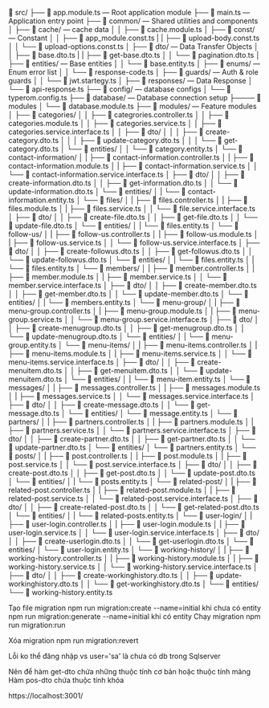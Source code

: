 📁 src/
├── 📄 app.module.ts — Root application module
├── 📄 main.ts — Application entry point
├── 📁 common/ — Shared utilities and components
│ ├── 📁 cache/ — cache data
│ │ ├── 📄 cache.module.ts
│ ├── 📁 const/ — Constant
│ │ ├── 📄 app_module.const.ts
| | ├── 📄 upload-body.const.ts
│ │ └── 📄 upload-options.const.ts
│ ├── 📁 dto/ — Data Transfer Objects
│ │ ├── 📄 base.dto.ts
| | ├── 📄 get-base.dto.ts
│ │ └── 📄 pagination.dto.ts
│ ├── 📁 entities/ — Base entities
│ │ └── 📄 base.entity.ts
│ ├── 📁 enums/ — Enum error list
│ │ └── 📄 response-code.ts
│ ├── 📁 guards/ — Auth & role guards
│ │ └── 📄 jwt.startegy.ts
│ ├── 📁 responses/ — Data Response
│   └── 📄 api-response.ts
├── 📁 config/ — database configs 
│ └── 📄 typerom.config.ts
├── 📁 database/ — Database connection setup
├──── 📁 modules
│ └── 📄 database.module.ts
├── 📁 modules/ — Feature modules
│ ├── 📁 categories/ 
│ │ ├── 📄 categrories.controller.ts
│ │ ├── 📄 categories.module.ts
│ │ ├── 📄 categories.service.ts
│ │ ├── 📄 categories.service.interface.ts
│ │ ├── 📁 dto/
│ │ │ ├── 📄 create-category.dto.ts
│ │ │ ├── 📄 update-category.dto.ts
│ │ │ └── 📄 get-category.dto.ts
│ └── 📁 entities/
│ │ └── 📄 category.entity.ts
│ └── 📁 contact-information/ 
│ | ├── 📄 contact-information.controller.ts
│ | ├── 📄 contact-information.module.ts
│ | ├── 📄 contact-information.service.ts
│ │ └── 📄 contact-information.service.interface.ts
│ ├── 📁 dto/
│ │ ├── 📄 create-information.dto.ts
│ │ ├── 📄 get-information.dto.ts
│ │ └── 📄 update-information.dto.ts
│ └── 📁 entities/
│ | └── 📄 contact-information.entity.ts
│ └── 📁 files/ 
│ | ├── 📄 files.controller.ts
│ | ├── 📄 files.module.ts
│ | ├── 📄 files.service.ts
│ │ └── 📄 file.service.interface.ts
│ ├── 📁 dto/
│ │ ├── 📄 create-file.dto.ts
│ │ ├── 📄 get-file.dto.ts
│ │ └── 📄 update-file.dto.ts
│ └── 📁 entities/
│ | └── 📄 files.entity.ts
│ └── 📁 follow-us/ 
│ | ├── 📄 follow-us.controller.ts
│ | ├── 📄 follow-us.module.ts
│ | ├── 📄 follow-us.service.ts
│ │ └── 📄 follow-us.service.interface.ts
│ ├── 📁 dto/
│ │ ├── 📄 create-followus.dto.ts
│ │ ├── 📄 get-followus.dto.ts
│ │ └── 📄 update-followus.dto.ts
│ └── 📁 entities/
│ | └── 📄 files.entity.ts
│ | └── 📄 files.entity.ts
│ └── 📁 members/ 
│ | ├── 📄 member.controller.ts
│ | ├── 📄 member.module.ts
│ | ├── 📄 member.service.ts
│ │ └── 📄 member.service.interface.ts
│ ├── 📁 dto/
│ │ ├── 📄 create-member.dto.ts
│ │ ├── 📄 get-member.dto.ts
│ │ └── 📄 update-member.dto.ts
│ └── 📁 entities/
│ | └── 📄 members.entity.ts
│ └── 📁 menu-group/ 
│ | ├── 📄 menu-group.controller.ts
│ | ├── 📄 menu-group.module.ts
│ | ├── 📄 menu-group.service.ts
│ │ └── 📄 menu-group.service.interface.ts
│ ├── 📁 dto/
│ │ ├── 📄 create-menugroup.dto.ts
│ │ ├── 📄 get-menugroup.dto.ts
│ │ └── 📄 update-menugroup.dto.ts
│ └── 📁 entities/
│ | └── 📄 menu-group.entity.ts
│ └── 📁 menu-items/ 
│ | ├── 📄 menu-items.controller.ts
│ | ├── 📄 menu-items.module.ts
│ | ├── 📄 menu-items.service.ts
│ │ └── 📄 menu-items.service.interface.ts
│ ├── 📁 dto/
│ │ ├── 📄 create-menuitem.dto.ts
│ │ ├── 📄 get-menuitem.dto.ts
│ │ └── 📄 update-menuitem.dto.ts
│ └── 📁 entities/
│ |  └── 📄 menu-item.entity.ts
│ └── 📁 messages/ 
│ | ├── 📄 messages.controller.ts
│ | ├── 📄 messages.module.ts
│ | ├── 📄 messages.service.ts
│ │ └── 📄 messages.service.interface.ts
│ ├── 📁 dto/
│ │ ├── 📄 create-message.dto.ts
│ │ └── 📄 get-message.dto.ts
│ └── 📁 entities/
│   └── 📄 message.entity.ts
│ └── 📁 partners/ 
│ | ├── 📄 partners.controller.ts
│ | ├── 📄 partners.module.ts
│ | ├── 📄 partners.service.ts
│ │ └── 📄 partners.service.interface.ts
│ ├── 📁 dto/
│ │ ├── 📄 create-partner.dto.ts
│ │ ├── 📄 get-partner.dto.ts
│ │ └── 📄 update-partner.dto.ts
│ └── 📁 entities/
│   └── 📄 partners.entity.ts
│ └── 📁 posts/ 
│ | ├── 📄 post.controller.ts
│ | ├── 📄 post.module.ts
│ | ├── 📄 post.service.ts
│ │ └── 📄 post.service.interface.ts
│ ├── 📁 dto/
│ │ ├── 📄 create-post.dto.ts
│ │ ├── 📄 get-post.dto.ts
│ │ └── 📄 update-post.dto.ts
│ └── 📁 entities/
│ | └── 📄 posts.entity.ts
│ └── 📁 related-post/ 
│ | ├── 📄 related-post.controller.ts
│ | ├── 📄 related-post.module.ts
│ | ├── 📄 related-post.service.ts
│ │ └── 📄 related-post.service.interface.ts
│ ├── 📁 dto/
│ │ ├── 📄 create-related-post.dto.ts
│ │ └── 📄 get-related-post.dto.ts
│ └── 📁 entities/
│ | └── 📄 related-posts.entity.ts
│ └── 📁 user-login/ 
│ | ├── 📄 user-login.controller.ts
│ | ├── 📄 user-login.module.ts
│ | ├── 📄 user-login.service.ts
│ │ └── 📄 user-login.service.interface.ts
│ ├── 📁 dto/
│ │ ├── 📄 create-userlogin.dto.ts
│ │ └── 📄 get-userlogin.dto.ts
│ └── 📁 entities/
│   └── 📄 user-login.entity.ts
│ └── 📁 working-history/ 
│ | ├── 📄 working-history.controller.ts
│ | ├── 📄 working-history.module.ts
│ | ├── 📄 working-history.service.ts
│ │ └── 📄 working-history.service.interface.ts
│ ├── 📁 dto/
│ │ ├── 📄 create-workinghistory.dto.ts
│ │ ├── 📄 update-workinghistory.dto.ts
│ │ └── 📄 get-workinghistory.dto.ts
│ └── 📁 entities/
    └── 📄 working-history.entity.ts

Tạo file migration 
  npm run migration:create --name=initial         khi chưa có entity 
  npm run migration:generate --name=initial       khi có entity
Chạy migration 
  npm run migration:run

Xóa migration
  npm run migration:revert

Lỗi ko thể đăng nhập vs user='sa' là chưa có db trong Sqlserver

Nên để hàm get-dto chứa những thuộc tính cơ bản hoặc thuộc tính mảng
Hàm pos-dto chứa thuộc tính khóa

https://localhost:3001/